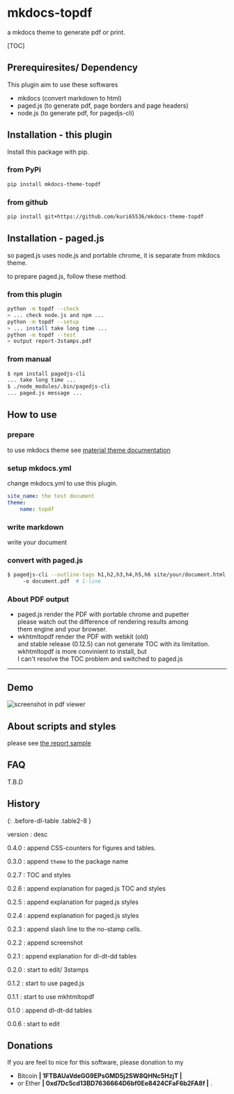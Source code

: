 mkdocs-topdf
=========================================================
a mkdocs theme to generate pdf or print.

[TOC]


Prerequiresites/ Dependency
--------------------------
This plugin aim to use these softwares

- mkdocs (convert markdown to html)
- paged.js (to generate pdf, page borders and page headers)
- node.js (to generate pdf, for pagedjs-cli)



Installation - this plugin <!-- {{{1 -->
--------------------------
Install this package with pip.

### from PyPi
```bash
pip install mkdocs-theme-topdf
```

### from github
```bash
pip install git+https://github.com/kuri65536/mkdocs-theme-topdf
```


Installation - paged.js
--------------------------
so paged.js uses node.js and portable chrome,
it is separate from mkdocs theme.

to prepare paged.js, follow these method.

### from this plugin
```bash
python -m topdf --check
> ... check node.js and npm ...
python -m topdf --setup
> ... install take long time ...
python -m topdf --test
> output report-3stamps.pdf
```

### from manual
```bash
$ npm install pagedjs-cli
... take long time ...
$ ./node_modules/.bin/pagedjs-cli
... paged.js message ...
```



How to use <!-- {{{1 -->
--------------------------
### prepare
to use mkdocs theme see [material theme documentation][mkdocs-theme]

[mkdocs-theme]: https://squidfunk.github.io/mkdocs-material/getting-started/

### setup mkdocs.yml
change mkdocs.yml to use this plugin.

```yaml
site_name: the test document
theme:
    name: topdf
```

### write markdown
write your document

### convert with paged.js

```bash
$ pagedjs-cli --outline-tags h1,h2,h3,h4,h5,h6 site/your/document.html
     -o document.pdf  # 1-line
```


### About PDF output
- paged.js render the PDF with portable chrome and pupetter  
    please watch out the difference of rendering results among  
    them engine and your browser.
- wkhtmltopdf render the PDF with webkit (old)  
    and stable release (0.12.5) can not generate TOC with its limitation.  
    wkhtmltopdf is more convinient to install, but  
    I can't resolve the TOC problem and switched to paged.js



---



Demo <!-- {{{1 -->
--------------------------
![screenshot in pdf viewer](https://user-images.githubusercontent.com/11357613/70920996-cf9ac080-2066-11ea-81f2-0e7c840ebea1.png)

<!--
![snapshot in browser]()
-->



About scripts and styles
--------------------------
please see [the report sample](test/docs/report-3stamps.md)



FAQ
--------------------------
T.B.D



History <!-- {{{1 -->
--------------------------
<!-- this comment is needed for paragraph class -->
{: .before-dl-table .table2-8 }

version
: desc

0.4.0
: append CSS-counters for figures and tables.

0.3.0
: append `theme` to the package name

0.2.7
: TOC and styles

0.2.6
: append explanation for paged.js TOC and styles

0.2.5
: append explanation for paged.js styles

0.2.4
: append explanation for paged.js styles

0.2.3
: append slash line to the no-stamp cells.

0.2.2
: append screenshot

0.2.1
: append explanation for dl-dt-dd tables

0.2.0
: start to edit/ 3stamps

0.1.2
: start to use paged.js

0.1.1
: start to use mkhtmltopdf

0.1.0
: append dl-dt-dd tables

0.0.6
: start to edit



Donations
---------------------
If you are feel to nice for this software, please donation to my

-   Bitcoin **| 1FTBAUaVdeGG9EPsGMD5j2SW8QHNc5HzjT |**
-   or Ether **| 0xd7Dc5cd13BD7636664D6bf0Ee8424CFaF6b2FA8f |** .


<!-- vi: fdm=marker
  -->

